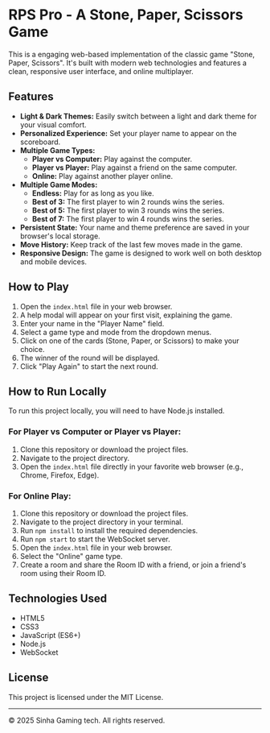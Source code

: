 # RPS Pro - A Stone, Paper, Scissors Game

This is a engaging web-based implementation of the classic game "Stone, Paper, Scissors". It's built with modern web technologies and features a clean, responsive user interface, and online multiplayer.

## Features

* **Light & Dark Themes:** Easily switch between a light and dark theme for your visual comfort.
* **Personalized Experience:** Set your player name to appear on the scoreboard.
* **Multiple Game Types:**
    * **Player vs Computer:** Play against the computer.
    * **Player vs Player:** Play against a friend on the same computer.
    * **Online:** Play against another player online.
* **Multiple Game Modes:**
    * **Endless:** Play for as long as you like.
    * **Best of 3:** The first player to win 2 rounds wins the series.
    * **Best of 5:** The first player to win 3 rounds wins the series.
    * **Best of 7:** The first player to win 4 rounds wins the series.
* **Persistent State:** Your name and theme preference are saved in your browser's local storage.
* **Move History:** Keep track of the last few moves made in the game.
*   **Responsive Design:** The game is designed to work well on both desktop and mobile devices.

## How to Play

1.  Open the `index.html` file in your web browser.
2.  A help modal will appear on your first visit, explaining the game.
3.  Enter your name in the "Player Name" field.
4.  Select a game type and mode from the dropdown menus.
5.  Click on one of the cards (Stone, Paper, or Scissors) to make your choice.
6.  The winner of the round will be displayed.
7.  Click "Play Again" to start the next round.

## How to Run Locally

To run this project locally, you will need to have Node.js installed.

### For Player vs Computer or Player vs Player:

1.  Clone this repository or download the project files.
2.  Navigate to the project directory.
3.  Open the `index.html` file directly in your favorite web browser (e.g., Chrome, Firefox, Edge).

### For Online Play:

1.  Clone this repository or download the project files.
2.  Navigate to the project directory in your terminal.
3.  Run `npm install` to install the required dependencies.
4.  Run `npm start` to start the WebSocket server.
5.  Open the `index.html` file in your web browser.
6.  Select the "Online" game type.
7.  Create a room and share the Room ID with a friend, or join a friend's room using their Room ID.

## Technologies Used

*   HTML5
*   CSS3
*   JavaScript (ES6+)
*   Node.js
*   WebSocket

## License

This project is licensed under the MIT License.

---

&copy; 2025 Sinha Gaming tech. All rights reserved.

